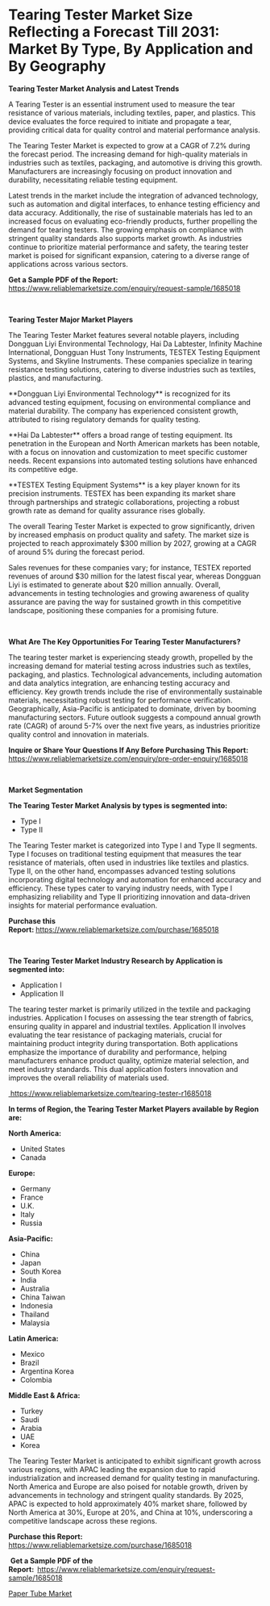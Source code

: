 <p><h1>Tearing Tester Market Size Reflecting a Forecast Till 2031: Market By Type, By Application and By Geography</h1></p><p><strong>Tearing Tester Market Analysis and Latest Trends</strong></p>
<p><p>A Tearing Tester is an essential instrument used to measure the tear resistance of various materials, including textiles, paper, and plastics. This device evaluates the force required to initiate and propagate a tear, providing critical data for quality control and material performance analysis.</p><p>The Tearing Tester Market is expected to grow at a CAGR of 7.2% during the forecast period. The increasing demand for high-quality materials in industries such as textiles, packaging, and automotive is driving this growth. Manufacturers are increasingly focusing on product innovation and durability, necessitating reliable testing equipment.</p><p>Latest trends in the market include the integration of advanced technology, such as automation and digital interfaces, to enhance testing efficiency and data accuracy. Additionally, the rise of sustainable materials has led to an increased focus on evaluating eco-friendly products, further propelling the demand for tearing testers. The growing emphasis on compliance with stringent quality standards also supports market growth. As industries continue to prioritize material performance and safety, the tearing tester market is poised for significant expansion, catering to a diverse range of applications across various sectors.</p></p>
<p><strong>Get a Sample PDF of the Report:&nbsp;</strong> <a href="https://www.reliablemarketsize.com/enquiry/request-sample/1685018?utm_campaign=1929&utm_medium=2&utm_source=Github&utm_content=ia&utm_term=30122024&utm_id=tearing-tester">https://www.reliablemarketsize.com/enquiry/request-sample/1685018</a></p>
<p>&nbsp;</p>
<p><strong>Tearing Tester Major Market Players</strong></p>
<p><p>The Tearing Tester Market features several notable players, including Dongguan Liyi Environmental Technology, Hai Da Labtester, Infinity Machine International, Dongguan Hust Tony Instruments, TESTEX Testing Equipment Systems, and Skyline Instruments. These companies specialize in tearing resistance testing solutions, catering to diverse industries such as textiles, plastics, and manufacturing.</p><p>**Dongguan Liyi Environmental Technology** is recognized for its advanced testing equipment, focusing on environmental compliance and material durability. The company has experienced consistent growth, attributed to rising regulatory demands for quality testing.</p><p>**Hai Da Labtester** offers a broad range of testing equipment. Its penetration in the European and North American markets has been notable, with a focus on innovation and customization to meet specific customer needs. Recent expansions into automated testing solutions have enhanced its competitive edge.</p><p>**TESTEX Testing Equipment Systems** is a key player known for its precision instruments. TESTEX has been expanding its market share through partnerships and strategic collaborations, projecting a robust growth rate as demand for quality assurance rises globally.</p><p>The overall Tearing Tester Market is expected to grow significantly, driven by increased emphasis on product quality and safety. The market size is projected to reach approximately $300 million by 2027, growing at a CAGR of around 5% during the forecast period.</p><p>Sales revenues for these companies vary; for instance, TESTEX reported revenues of around $30 million for the latest fiscal year, whereas Dongguan Liyi is estimated to generate about $20 million annually. Overall, advancements in testing technologies and growing awareness of quality assurance are paving the way for sustained growth in this competitive landscape, positioning these companies for a promising future.</p></p>
<p>&nbsp;</p>
<p><strong>What Are The Key Opportunities For Tearing Tester Manufacturers?</strong></p>
<p><p>The tearing tester market is experiencing steady growth, propelled by the increasing demand for material testing across industries such as textiles, packaging, and plastics. Technological advancements, including automation and data analytics integration, are enhancing testing accuracy and efficiency. Key growth trends include the rise of environmentally sustainable materials, necessitating robust testing for performance verification. Geographically, Asia-Pacific is anticipated to dominate, driven by booming manufacturing sectors. Future outlook suggests a compound annual growth rate (CAGR) of around 5-7% over the next five years, as industries prioritize quality control and innovation in materials.</p></p>
<p><strong>Inquire or Share Your Questions If Any Before Purchasing This Report:</strong> <a href="https://www.reliablemarketsize.com/enquiry/pre-order-enquiry/1685018?utm_campaign=1929&utm_medium=2&utm_source=Github&utm_content=ia&utm_term=30122024&utm_id=tearing-tester">https://www.reliablemarketsize.com/enquiry/pre-order-enquiry/1685018</a></p>
<p>&nbsp;</p>
<p><strong>Market Segmentation</strong></p>
<p><strong>The Tearing Tester Market Analysis by types is segmented into:</strong></p>
<p><ul><li>Type I</li><li>Type II</li></ul></p>
<p><p>The Tearing Tester market is categorized into Type I and Type II segments. Type I focuses on traditional testing equipment that measures the tear resistance of materials, often used in industries like textiles and plastics. Type II, on the other hand, encompasses advanced testing solutions incorporating digital technology and automation for enhanced accuracy and efficiency. These types cater to varying industry needs, with Type I emphasizing reliability and Type II prioritizing innovation and data-driven insights for material performance evaluation.</p></p>
<p><strong>Purchase this Report:&nbsp;</strong><a href="https://www.reliablemarketsize.com/purchase/1685018?utm_campaign=1929&utm_medium=2&utm_source=Github&utm_content=ia&utm_term=30122024&utm_id=tearing-tester">https://www.reliablemarketsize.com/purchase/1685018</a></p>
<p>&nbsp;</p>
<p><strong>The Tearing Tester Market Industry Research by Application is segmented into:</strong></p>
<p><ul><li>Application I</li><li>Application II</li></ul></p>
<p><p>The tearing tester market is primarily utilized in the textile and packaging industries. Application I focuses on assessing the tear strength of fabrics, ensuring quality in apparel and industrial textiles. Application II involves evaluating the tear resistance of packaging materials, crucial for maintaining product integrity during transportation. Both applications emphasize the importance of durability and performance, helping manufacturers enhance product quality, optimize material selection, and meet industry standards. This dual application fosters innovation and improves the overall reliability of materials used.</p></p>
<p><a href="https://www.reliablemarketsize.com/tearing-tester-r1685018?utm_campaign=1929&utm_medium=2&utm_source=Github&utm_content=ia&utm_term=30122024&utm_id=tearing-tester">&nbsp;https://www.reliablemarketsize.com/tearing-tester-r1685018</a></p>
<p><strong>In terms of Region, the Tearing Tester Market Players available by Region are:</strong></p>
<p>
    <p> <strong> North America: </strong>
        <ul>
            <li>United States</li>
            <li>Canada</li>
        </ul>
        </p> 
    <p> <strong> Europe: </strong>
        <ul>
            <li>Germany</li>
            <li>France</li>
            <li>U.K.</li>
            <li>Italy</li>
            <li>Russia</li>
        </ul>
        </p> 
    <p> <strong> Asia-Pacific: </strong>
        <ul>
            <li>China</li>
            <li>Japan</li>
            <li>South Korea</li>
            <li>India</li>
            <li>Australia</li>
            <li>China Taiwan</li>
            <li>Indonesia</li>
            <li>Thailand</li>
            <li>Malaysia</li>
        </ul>
        </p> 
    <p> <strong> Latin America: </strong>
        <ul>
            <li>Mexico</li>
            <li>Brazil</li>
            <li>Argentina Korea</li>
            <li>Colombia</li>
        </ul>
        </p> 
    <p> <strong> Middle East & Africa: </strong>
        <ul>
            <li>Turkey</li>
            <li>Saudi</li>
            <li>Arabia</li>
            <li>UAE</li>
            <li>Korea</li>
        </ul>
    </p>
    </p>
<p><p>The Tearing Tester Market is anticipated to exhibit significant growth across various regions, with APAC leading the expansion due to rapid industrialization and increased demand for quality testing in manufacturing. North America and Europe are also poised for notable growth, driven by advancements in technology and stringent quality standards. By 2025, APAC is expected to hold approximately 40% market share, followed by North America at 30%, Europe at 20%, and China at 10%, underscoring a competitive landscape across these regions.</p></p>
<p><strong>Purchase this Report: </strong><a href="https://www.reliablemarketsize.com/purchase/1685018?utm_campaign=1929&utm_medium=2&utm_source=Github&utm_content=ia&utm_term=30122024&utm_id=tearing-tester">https://www.reliablemarketsize.com/purchase/1685018</a></p>
<p>&nbsp;<strong>Get a Sample PDF of the Report:&nbsp;&nbsp;</strong><a href="https://www.reliablemarketsize.com/enquiry/request-sample/1685018?utm_campaign=1929&utm_medium=2&utm_source=Github&utm_content=ia&utm_term=30122024&utm_id=tearing-tester">https://www.reliablemarketsize.com/enquiry/request-sample/1685018</a></p>
<p><strong></strong></p>
<p><p><a href="https://github.com/dringals/Market-Research-Report-List-6/blob/main/paper-tube-market.md?utm_campaign=1929&utm_medium=2&utm_source=Github&utm_content=ia&utm_term=30122024&utm_id=tearing-tester">Paper Tube Market</a></p></p>